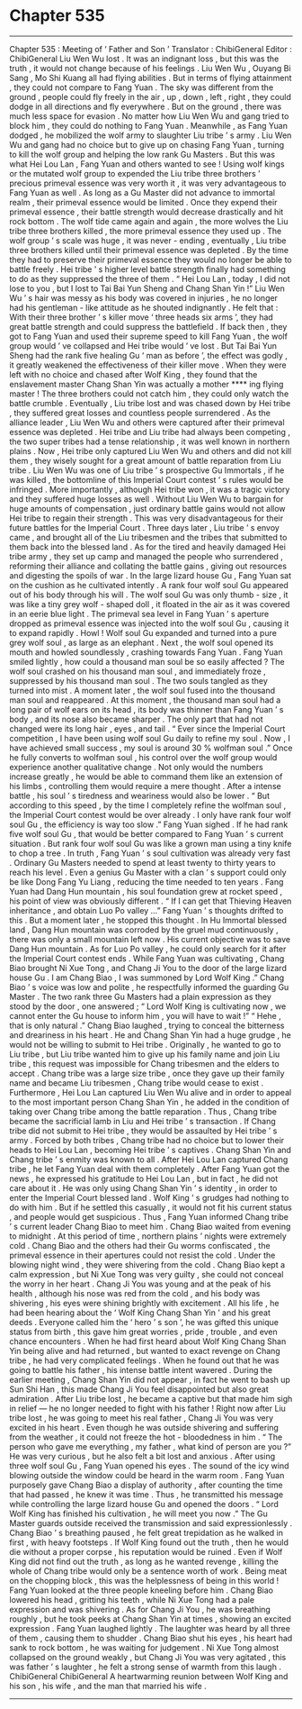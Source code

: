 
# Chapter 535


---

Chapter 535 : Meeting of ‘ Father and Son ’
Translator : ChibiGeneral Editor : ChibiGeneral
Liu Wen Wu lost .
It was an indignant loss , but this was the truth , it would not change because of his feelings .
Liu Wen Wu , Ouyang Bi Sang , Mo Shi Kuang all had flying abilities . But in terms of flying attainment , they could not compare to Fang Yuan .
The sky was different from the ground , people could fly freely in the air , up , down , left , right , they could dodge in all directions and fly everywhere . But on the ground , there was much less space for evasion .
No matter how Liu Wen Wu and gang tried to block him , they could do nothing to Fang Yuan .
Meanwhile , as Fang Yuan dodged , he mobilized the wolf army to slaughter Liu tribe ’ s army .
Liu Wen Wu and gang had no choice but to give up on chasing Fang Yuan , turning to kill the wolf group and helping the low rank Gu Masters .
But this was what Hei Lou Lan , Fang Yuan and others wanted to see !
Using wolf kings or the mutated wolf group to expended the Liu tribe three brothers ’ precious primeval essence was very worth it , it was very advantageous to Fang Yuan as well .
As long as a Gu Master did not advance to immortal realm , their primeval essence would be limited . Once they expend their primeval essence , their battle strength would decrease drastically and hit rock bottom .
The wolf tide came again and again , the more wolves the Liu tribe three brothers killed , the more primeval essence they used up .
The wolf group ’ s scale was huge , it was never - ending , eventually , Liu tribe three brothers killed until their primeval essence was depleted .
By the time they had to preserve their primeval essence they would no longer be able to battle freely . Hei tribe ’ s higher level battle strength finally had something to do as they suppressed the three of them .
“ Hei Lou Lan , today , I did not lose to you , but I lost to Tai Bai Yun Sheng and Chang Shan Yin !” Liu Wen Wu ’ s hair was messy as his body was covered in injuries , he no longer had his gentleman - like attitude as he shouted indignantly .
He felt that : With their three brother ’ s killer move ‘ three heads six arms ’, they had great battle strength and could suppress the battlefield . If back then , they got to Fang Yuan and used their supreme speed to kill Fang Yuan , the wolf group would ’ ve collapsed and Hei tribe would ’ ve lost .
But Tai Bai Yun Sheng had the rank five healing Gu ‘ man as before ’, the effect was godly , it greatly weakened the effectiveness of their killer move .
When they were left with no choice and chased after Wolf King , they found that the enslavement master Chang Shan Yin was actually a mother **** ing flying master !
The three brothers could not catch him , they could only watch the battle crumble . Eventually , Liu tribe lost and was chased down by Hei tribe , they suffered great losses and countless people surrendered .
As the alliance leader , Liu Wen Wu and others were captured after their primeval essence was depleted .
Hei tribe and Liu tribe had always been competing , the two super tribes had a tense relationship , it was well known in northern plains . Now , Hei tribe only captured Liu Wen Wu and others and did not kill them , they wisely sought for a great amount of battle reparation from Liu tribe .
Liu Wen Wu was one of Liu tribe ’ s prospective Gu Immortals , if he was killed , the bottomline of this Imperial Court contest ’ s rules would be infringed .
More importantly , although Hei tribe won , it was a tragic victory and they suffered huge losses as well . Without Liu Wen Wu to bargain for huge amounts of compensation , just ordinary battle gains would not allow Hei tribe to regain their strength . This was very disadvantageous for their future battles for the Imperial Court .
Three days later , Liu tribe ’ s envoy came , and brought all of the Liu tribesmen and the tribes that submitted to them back into the blessed land .
As for the tired and heavily damaged Hei tribe army , they set up camp and managed the people who surrendered , reforming their alliance and collating the battle gains , giving out resources and digesting the spoils of war .
In the large lizard house Gu , Fang Yuan sat on the cushion as he cultivated intently .
A rank four wolf soul Gu appeared out of his body through his will .
The wolf soul Gu was only thumb - size , it was like a tiny grey wolf - shaped doll , it floated in the air as it was covered in an eerie blue light .
The primeval sea level in Fang Yuan ’ s aperture dropped as primeval essence was injected into the wolf soul Gu , causing it to expand rapidly .
Howl !
Wolf soul Gu expanded and turned into a pure grey wolf soul , as large as an elephant .
Next , the wolf soul opened its mouth and howled soundlessly , crashing towards Fang Yuan .
Fang Yuan smiled lightly , how could a thousand man soul be so easily affected ? The wolf soul crashed on his thousand man soul , and immediately froze , suppressed by his thousand man soul .
The two souls tangled as they turned into mist . A moment later , the wolf soul fused into the thousand man soul and reappeared .
At this moment , the thousand man soul had a long pair of wolf ears on its head , its body was thinner than Fang Yuan ’ s body , and its nose also became sharper . The only part that had not changed were its long hair , eyes , and tail .
“ Ever since the Imperial Court competition , I have been using wolf soul Gu daily to refine my soul . Now , I have achieved small success , my soul is around 30 % wolfman soul .”
Once he fully converts to wolfman soul , his control over the wolf group would experience another qualitative change . Not only would the numbers increase greatly , he would be able to command them like an extension of his limbs , controlling them would require a mere thought .
After a intense battle , his soul ’ s tiredness and weariness would also be lower .
“ But according to this speed , by the time I completely refine the wolfman soul , the Imperial Court contest would be over already . I only have rank four wolf soul Gu , the efficiency is way too slow .” Fang Yuan sighed .
If he had rank five wolf soul Gu , that would be better compared to Fang Yuan ’ s current situation . But rank four wolf soul Gu was like a grown man using a tiny knife to chop a tree .
In truth , Fang Yuan ’ s soul cultivation was already very fast .
Ordinary Gu Masters needed to spend at least twenty to thirty years to reach his level . Even a genius Gu Master with a clan ’ s support could only be like Dong Fang Yu Liang , reducing the time needed to ten years .
Fang Yuan had Dang Hun mountain , his soul foundation grew at rocket speed , his point of view was obviously different .
“ If I can get that Thieving Heaven inheritance , and obtain Luo Po valley …” Fang Yuan ’ s thoughts drifted to this .
But a moment later , he stopped this thought .
In Hu Immortal blessed land , Dang Hun mountain was corroded by the gruel mud continuously , there was only a small mountain left now .
His current objective was to save Dang Hun mountain . As for Luo Po valley , he could only search for it after the Imperial Court contest ends .
While Fang Yuan was cultivating , Chang Biao brought Ni Xue Tong , and Chang Ji You to the door of the large lizard house Gu .
I am Chang Biao , I was summoned by Lord Wolf King .” Chang Biao ’ s voice was low and polite , he respectfully informed the guarding Gu Master .
The two rank three Gu Masters had a plain expression as they stood by the door , one answered ; “ Lord Wolf King is cultivating now , we cannot enter the Gu house to inform him , you will have to wait !”
“ Hehe , that is only natural .” Chang Biao laughed , trying to conceal the bitterness and dreariness in his heart .
He and Chang Shan Yin had a huge grudge , he would not be willing to submit to Hei tribe . Originally , he wanted to go to Liu tribe , but Liu tribe wanted him to give up his family name and join Liu tribe , this request was impossible for Chang tribesmen and the elders to accept .
Chang tribe was a large size tribe , once they gave up their family name and became Liu tribesmen , Chang tribe would cease to exist .
Furthermore , Hei Lou Lan captured Liu Wen Wu alive and in order to appeal to the most important person Chang Shan Yin , he added in the condition of taking over Chang tribe among the battle reparation .
Thus , Chang tribe became the sacrificial lamb in Liu and Hei tribe ’ s transaction . If Chang tribe did not submit to Hei tribe , they would be assaulted by Hei tribe ’ s army . Forced by both tribes , Chang tribe had no choice but to lower their heads to Hei Lou Lan , becoming Hei tribe ’ s captives .
Chang Shan Yin and Chang tribe ’ s enmity was known to all . After Hei Lou Lan captured Chang tribe , he let Fang Yuan deal with them completely .
After Fang Yuan got the news , he expressed his gratitude to Hei Lou Lan , but in fact , he did not care about it .
He was only using Chang Shan Yin ’ s identity , in order to enter the Imperial Court blessed land . Wolf King ’ s grudges had nothing to do with him .
But if he settled this casually , it would not fit his current status , and people would get suspicious . Thus , Fang Yuan informed Chang tribe ’ s current leader Chang Biao to meet him .
Chang Biao waited from evening to midnight .
At this period of time , northern plains ’ nights were extremely cold . Chang Biao and the others had their Gu worms confiscated , the primeval essence in their apertures could not resist the cold . Under the blowing night wind , they were shivering from the cold .
Chang Biao kept a calm expression , but Ni Xue Tong was very guilty , she could not conceal the worry in her heart . Chang Ji You was young and at the peak of his health , although his nose was red from the cold , and his body was shivering , his eyes were shining brightly with excitement .
All his life , he had been hearing about the ‘ Wolf King Chang Shan Yin ’ and his great deeds .
Everyone called him the ‘ hero ’ s son ’, he was gifted this unique status from birth , this gave him great worries , pride , trouble , and even chance encounters .
When he had first heard about Wolf King Chang Shan Yin being alive and had returned , but wanted to exact revenge on Chang tribe , he had very complicated feelings . When he found out that he was going to battle his father , his intense battle intent wavered . During the earlier meeting , Chang Shan Yin did not appear , in fact he went to bash up Sun Shi Han , this made Chang Ji You feel disappointed but also great admiration . After Liu tribe lost , he became a captive but that made him sigh in relief — he no longer needed to fight with his father !
Right now after Liu tribe lost , he was going to meet his real father , Chang Ji You was very excited in his heart .
Even though he was outside shivering and suffering from the weather , it could not freeze the hot - bloodedness in him .
“ The person who gave me everything , my father , what kind of person are you ?” He was very curious , but he also felt a bit lost and anxious .
After using three wolf soul Gu , Fang Yuan opened his eyes .
The sound of the icy wind blowing outside the window could be heard in the warm room .
Fang Yuan purposely gave Chang Biao a display of authority , after counting the time that had passed , he knew it was time . Thus , he transmitted his message while controlling the large lizard house Gu and opened the doors .
“ Lord Wolf King has finished his cultivation , he will meet you now .” The Gu Master guards outside received the transmission and said expressionlessly .
Chang Biao ’ s breathing paused , he felt great trepidation as he walked in first , with heavy footsteps .
If Wolf King found out the truth , then he would die without a proper corpse , his reputation would be ruined . Even if Wolf King did not find out the truth , as long as he wanted revenge , killing the whole of Chang tribe would only be a sentence worth of work .
Being meat on the chopping block , this was the helplessness of being in this world !
Fang Yuan looked at the three people kneeling before him .
Chang Biao lowered his head , gritting his teeth , while Ni Xue Tong had a pale expression and was shivering . As for Chang Ji You , he was breathing roughly , but he took peeks at Chang Shan Yin at times , showing an excited expression .
Fang Yuan laughed lightly .
The laughter was heard by all three of them , causing them to shudder .
Chang Biao shut his eyes , his heart had sank to rock bottom , he was waiting for judgement .
Ni Xue Tong almost collapsed on the ground weakly , but Chang Ji You was very agitated , this was father ’ s laughter , he felt a strong sense of warmth from this laugh .
ChibiGeneral ChibiGeneral A heartwarming reunion between Wolf King and his son , his wife , and the man that married his wife .

---

